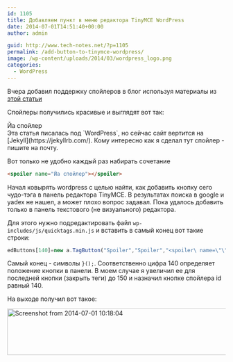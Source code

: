 ```yaml
---
id: 1105
title: Добавляем пункт в меню редактора TinyMCE WordPress
date: 2014-07-01T14:51:40+00:00
author: admin

guid: http://www.tech-notes.net/?p=1105
permalink: /add-button-to-tinymce-wordpress/
image: /wp-content/uploads/2014/03/wordpress_logo.png
categories:
  - WordPress
---
```

Вчера добавил поддержку спойлеров в блог используя материалы из [этой статьи](http://webliberty.ru/spoyler-na-wordpress-bez-plaginov/)

Спойлеры получились красивые и выглядят вот так:
<script src="https://ajax.googleapis.com/ajax/libs/jquery/3.4.1/jquery.min.js"></script>
<script src="/assets/js/spoiler.js" type="text/javascript"></script>

<div class="spoiler-wrap">
  <div class="spoiler-head folded">
    Йа спойлер
  </div>

  <div class="spoiler-body">
    Эта статья писалась под `WordPress`, но сейчас сайт вертится на [Jekyll](https://jekyllrb.com/). Кому интересно как я сделал тут спойлер - пишите на почту.
  </div>
</div>

Вот только не удобно каждый раз набирать сочетание
```html
<spoiler name="Йа спойлер"></spoiler>
```

Начал ковырять wordpress с целью найти, как добавить кнопку сего чудо-тэга в панель редактора TinyMCE. В результатах поиска в google и yadex не нашел, а может плохо вопрос задавал. Пока удалось добавить только в панель текстового (не визуального) редактора.

Для этого нужно подредактировать файл `wp-includes/js/quicktags.min.js` и вставить в самый конец вот такие строки:

```js
edButtons[140]=new a.TagButton("Spoiler","Spoiler","<spoiler\ name=\"\">","</spoiler>","t")
```


Самый конец - символы `}();`. Соответственно цифра 140 определяет положение кнопки в панели. В моем случае я увеличил ее для последней кнопки (закрыть теги) до 150 и назначил кнопке спойлера id равный 140.

На выходе получил вот такое:

[<img src="/wp-content/uploads/2014/07/Screenshot-from-2014-07-01-101804.png" alt="Screenshot from 2014-07-01 10:18:04" width="1412" height="107" class="aligncenter size-full wp-image-1108" srcset="/wp-content/uploads/2014/07/Screenshot-from-2014-07-01-101804.png 1412w, /wp-content/uploads/2014/07/Screenshot-from-2014-07-01-101804-170x12.png 170w, /wp-content/uploads/2014/07/Screenshot-from-2014-07-01-101804-300x22.png 300w, /wp-content/uploads/2014/07/Screenshot-from-2014-07-01-101804-1024x77.png 1024w, /wp-content/uploads/2014/07/Screenshot-from-2014-07-01-101804-660x50.png 660w" sizes="(max-width: 1412px) 100vw, 1412px" />](/wp-content/uploads/2014/07/Screenshot-from-2014-07-01-101804.png)
